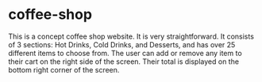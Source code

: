 # coffee-shop
This is a concept coffee shop website. It is very straightforward. It consists of 3 sections: Hot Drinks, Cold Drinks, and Desserts, and has over 25 different items to choose from. The user can add or remove any item to their cart on the right side of the screen. Their total is displayed on the bottom right corner of the screen.
